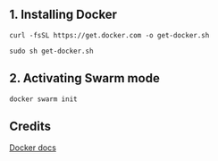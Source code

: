 ## 1. Installing Docker
```shell
curl -fsSL https://get.docker.com -o get-docker.sh
```
```shell
sudo sh get-docker.sh
```
## 2. Activating Swarm mode
```shell
docker swarm init
```
## Credits
[Docker docs](https://docs.docker.com/engine/install/ubuntu/)